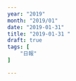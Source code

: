 ```yaml
---
year: "2019"
month: "2019/01"
date: "2019-01-31"
title: "2019-01-31 "
draft: true
tags: [
    "日報"
]

---
```


